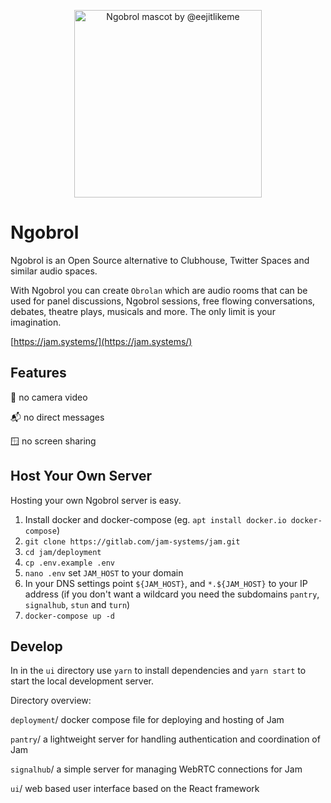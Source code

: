 <p align="center">
  <img title='Ngobrol mascot by @eejitlikeme'
       src="https://jam.systems/img/jam.jpg"
       width="300"
       height="300"/>
</p>

# Ngobrol

Ngobrol is an Open Source alternative to Clubhouse, Twitter Spaces and similar audio spaces.

With Ngobrol you can create `Obrolan` which are audio rooms that can be used for panel discussions, Ngobrol sessions, free flowing conversations, debates, theatre plays, musicals and more. The only limit is your imagination.

[https://jam.systems/](https://jam.systems/)

## Features

🙈 no camera video

📬 no direct messages

🪟 no screen sharing

## Host Your Own Server

Hosting your own Ngobrol server is easy.

1. Install docker and docker-compose (eg. `apt install docker.io docker-compose`)
2. `git clone https://gitlab.com/jam-systems/jam.git`
3. `cd jam/deployment`
4. `cp .env.example .env`
5. `nano .env` set `JAM_HOST` to your domain
6. In your DNS settings point `${JAM_HOST}`, and `*.${JAM_HOST}` to your IP address (if you don't want a wildcard you need the subdomains `pantry`, `signalhub`, `stun` and `turn`)
7. `docker-compose up -d`

## Develop

In in the `ui` directory use `yarn` to install dependencies and `yarn start` to start the local development server.

Directory overview:

`deployment`/ docker compose file for deploying and hosting of Jam

`pantry`/ a lightweight server for handling authentication and coordination of Jam

`signalhub`/ a simple server for managing WebRTC connections for Jam

`ui`/ web based user interface based on the React framework

